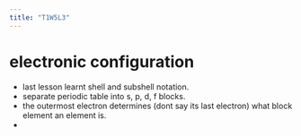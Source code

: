 ```yaml
---
title: "T1W5L3"
---
```


# electronic configuration
- last lesson learnt shell and subshell notation.
- separate periodic table into s, p, d, f blocks.
- the outermost electron determines (dont say its last electron) what block element an element is.
- 